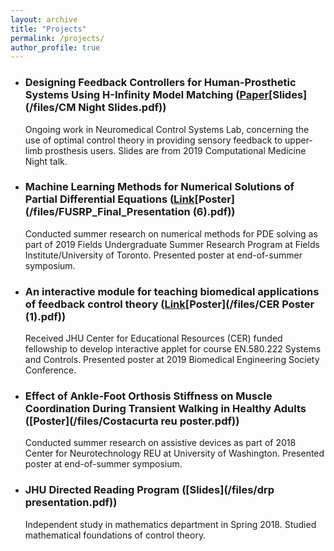 ```yaml
---
layout: archive
title: "Projects"
permalink: /projects/
author_profile: true
---
```


* ### Designing Feedback Controllers for Human-Prosthetic Systems Using H-Infinity Model Matching ([Paper]()[Slides](/files/CM Night Slides.pdf))

   Ongoing work in Neuromedical Control Systems Lab, concerning the use of optimal control theory in providing sensory feedback to upper-limb prosthesis users. Slides are from 2019 Computational Medicine Night talk.
   
* ### Machine Learning Methods for Numerical Solutions of Partial Differential Equations ([Link](https://jcostacurta11.shinyapps.io/code/)[Poster](/files/FUSRP_Final_Presentation (6).pdf))

   Conducted summer research on numerical methods for PDE solving as part of 2019 Fields Undergraduate Summer Research Program at Fields Institute/University of Toronto. Presented poster at end-of-summer symposium. 

* ### An interactive module for teaching biomedical applications of feedback control theory ([Link](https://jcostacurta11.shinyapps.io/code/)[Poster](/files/CER Poster (1).pdf))

   Received JHU Center for Educational Resources (CER) funded fellowship to develop interactive applet for course EN.580.222 Systems and Controls. Presented poster at 2019 Biomedical Engineering Society Conference.
   
* ### Effect of Ankle-Foot Orthosis Stiffness on Muscle Coordination During Transient Walking in Healthy Adults ([Poster](/files/Costacurta reu poster.pdf))

   Conducted summer research on assistive devices as part of 2018 Center for Neurotechnology REU at University of Washington. Presented poster at end-of-summer symposium. 
   
* ### JHU Directed Reading Program ([Slides](/files/drp presentation.pdf))

   Independent study in mathematics department in Spring 2018. Studied mathematical foundations of control theory.
